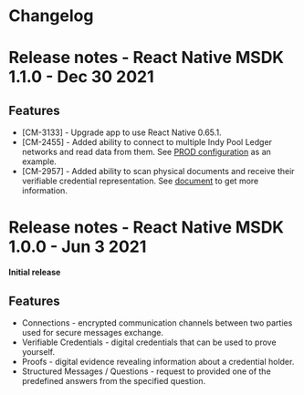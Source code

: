 # Changelog

# Release notes - React Native MSDK 1.1.0 - Dec 30 2021

## Features
* [CM-3133] - Upgrade app to use React Native 0.65.1.
* [CM-2455] - Added ability to connect to multiple Indy Pool Ledger networks and read data from them. See [PROD configuration](src/environment.js) as an example.
* [CM-2957] - Added ability to scan physical documents and receive their verifiable credential representation. See [document](./docs/Customization.md#physical-document-verification) to get more information.

# Release notes - React Native MSDK 1.0.0 - Jun 3 2021

**Initial release**

## Features
* Connections - encrypted communication channels between two parties used for secure messages exchange.
* Verifiable Credentials - digital credentials that can be used to prove yourself.
* Proofs - digital evidence revealing information about a credential holder.
* Structured Messages / Questions - request to provided one of the predefined answers from the specified question.
